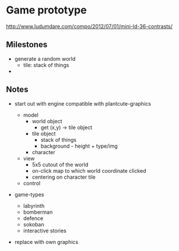 # Game prototype

<http://www.ludumdare.com/compo/2012/07/01/mini-ld-36-contrasts/>

## Milestones

- generate a random world
    - tile: stack of things
- 

## Notes
- start out with engine compatible with plantcute-graphics
    - model
        - world object
            - get (x,y) -> tile object
        - tile object
            - stack of things
            - background - height + type/img
        - character
    - view
        - 5x5 cutout of the world
        - on-click map to which world coordinate clicked
        - centering on character tile
    - control


- game-types
    - labyrinth
    - bomberman
    - defence
    - sokoban
    - interactive stories

- replace with own graphics
